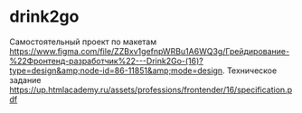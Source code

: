 # drink2go
Самостоятельный проект по макетам https://www.figma.com/file/ZZBxv1gefnpWRBu1A6WQ3g/Грейдирование-%22Фронтенд-разработчик%22---Drink2Go-(16)?type=design&amp;node-id=86-11851&amp;mode=design. Техническое задание https://up.htmlacademy.ru/assets/professions/frontender/16/specification.pdf
